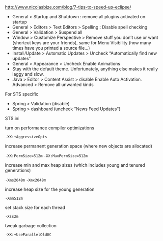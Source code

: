http://www.nicolasbize.com/blog/7-tips-to-speed-up-eclipse/
- General > Startup and Shutdown : remove all plugins activated on startup
- General > Editors > Text Editors > Spelling : Disable spell checking
- General > Validation > Suspend all
- Window > Customize Perspective > Remove stuff you don’t use or want (shortcut keys are your friends), same for Menu Visibility (how many times have you printed a source file…)
- Install/Update > Automatic Updates > Uncheck “Automatically find new updates”
- General > Appearance > Uncheck Enable Animations
- Stay with the default theme. Unfortunately, anything else makes it really laggy and slow.
- Java > Editor > Content Assist > disable Enable Auto Activation. Advanced > Remove all unwanted kinds

For STS specific

- Spring > Validation (disable)
- Spring > dashboard (uncheck "News Feed Updates")

STS.ini

turn on performance compiler optimizations

`-XX:+AggressiveOpts`

increase permanent generation space (where new objects are allocated)

`-XX:PermSize=512m`
`-XX:MaxPermSize=512m`

increase min and max heap sizes (which includes young and tenured generations)

`-Xms2048m`
`-Xmx2048m`

increase heap size for the young generation

`-Xmn512m`

set stack size for each thread

`-Xss2m`

tweak garbage collection

`-XX:+UseParallelOldGC`
